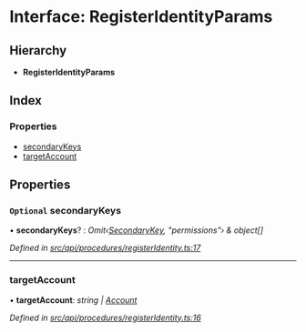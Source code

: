 # Interface: RegisterIdentityParams

## Hierarchy

* **RegisterIdentityParams**

## Index

### Properties

* [secondaryKeys](registeridentityparams.md#optional-secondarykeys)
* [targetAccount](registeridentityparams.md#targetaccount)

## Properties

### `Optional` secondaryKeys

• **secondaryKeys**? : *Omit‹[SecondaryKey](secondarykey.md), "permissions"› & object[]*

*Defined in [src/api/procedures/registerIdentity.ts:17](https://github.com/PolymathNetwork/polymesh-sdk/blob/2a4e4111/src/api/procedures/registerIdentity.ts#L17)*

___

###  targetAccount

• **targetAccount**: *string | [Account](../classes/account.md)*

*Defined in [src/api/procedures/registerIdentity.ts:16](https://github.com/PolymathNetwork/polymesh-sdk/blob/2a4e4111/src/api/procedures/registerIdentity.ts#L16)*
